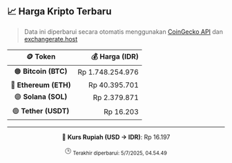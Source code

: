 

<!-- HARGA_KRIPTO -->
## 📈 Harga Kripto Terbaru

> Data ini diperbarui secara otomatis menggunakan [CoinGecko API](https://www.coingecko.com/) dan [exchangerate.host](https://exchangerate.host/)

<div align="center">

| 🪙 Token | 💰 Harga (IDR) |
|:------:|---------------:|
| 🟠 **Bitcoin (BTC)**   | Rp 1.748.254.976 |
| 🔵 **Ethereum (ETH)**  | Rp 40.395.701 |
| 🟣 **Solana (SOL)**    | Rp 2.379.871 |
| 🟢 **Tether (USDT)**   | Rp 16.203 |

---

💱 **Kurs Rupiah (USD → IDR)**: Rp 16.197

🕒 <sub>Terakhir diperbarui: 5/7/2025, 04.54.49</sub>

</div>
<!-- /HARGA_KRIPTO -->